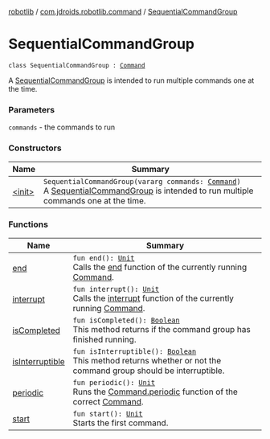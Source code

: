 [robotlib](../../index.md) / [com.jdroids.robotlib.command](../index.md) / [SequentialCommandGroup](./index.md)

# SequentialCommandGroup

`class SequentialCommandGroup : `[`Command`](../-command/index.md)

A [SequentialCommandGroup](./index.md) is intended to run multiple commands one at the
time.

### Parameters

`commands` - the commands to run

### Constructors

| Name | Summary |
|---|---|
| [&lt;init&gt;](-init-.md) | `SequentialCommandGroup(vararg commands: `[`Command`](../-command/index.md)`)`<br>A [SequentialCommandGroup](./index.md) is intended to run multiple commands one at the time. |

### Functions

| Name | Summary |
|---|---|
| [end](end.md) | `fun end(): `[`Unit`](https://kotlinlang.org/api/latest/jvm/stdlib/kotlin/-unit/index.html)<br>Calls the [end](end.md) function of the currently running [Command](../-command/index.md). |
| [interrupt](interrupt.md) | `fun interrupt(): `[`Unit`](https://kotlinlang.org/api/latest/jvm/stdlib/kotlin/-unit/index.html)<br>Calls the [interrupt](interrupt.md) function of the currently running [Command](../-command/index.md). |
| [isCompleted](is-completed.md) | `fun isCompleted(): `[`Boolean`](https://kotlinlang.org/api/latest/jvm/stdlib/kotlin/-boolean/index.html)<br>This method returns if the command group has finished running. |
| [isInterruptible](is-interruptible.md) | `fun isInterruptible(): `[`Boolean`](https://kotlinlang.org/api/latest/jvm/stdlib/kotlin/-boolean/index.html)<br>This method returns whether or not the command group should be interruptible. |
| [periodic](periodic.md) | `fun periodic(): `[`Unit`](https://kotlinlang.org/api/latest/jvm/stdlib/kotlin/-unit/index.html)<br>Runs the [Command.periodic](../-command/periodic.md) function of the correct [Command](../-command/index.md). |
| [start](start.md) | `fun start(): `[`Unit`](https://kotlinlang.org/api/latest/jvm/stdlib/kotlin/-unit/index.html)<br>Starts the first command. |
